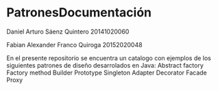 # PatronesDocumentación

Daniel Arturo Sáenz Quintero 20141020060

Fabian Alexander Franco Quiroga 20152020048

En el presente repositorio se encuentra un catalogo con ejemplos de los siguientes patrones de diseño desarrolados en Java:
    Abstract factory
    Factory method
    Builder
    Prototype
    Singleton
    Adapter
    Decorator
    Facade
    Proxy

  

